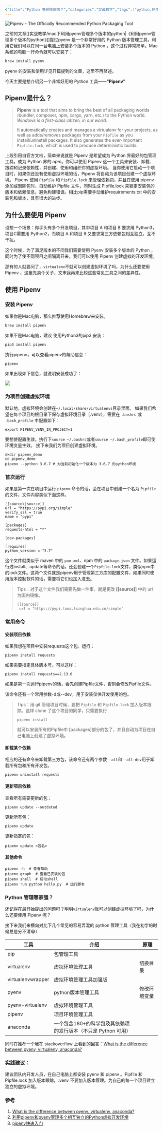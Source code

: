 ```yaml
---
{"title":"Python 管理哪家强？","categories":"实战教学","tags":["python,环境管理"],"dg-publish":true,"permalink":"/实战教学/Python 管理哪家强/","dgPassFrontmatter":true}
---
```



![Pipenv - The Officially Recommended Python Packaging Tool](https://cdn.ytools.xyz/uPic/006tKfTcgy1g13dkeueaoj30k009g75s.jpg)

之前的文章[[实战教学/mac下利用pyenv管理多个版本的python\|《利用pyenv管理多个版本的python》]]提过pyenv 是一个非常好用的 Python 版本管理工具，利用它我们可以在同一台电脑上安装多个版本的 Python ，这个过程非常简单。Mac系统的电脑一行命令就可以安装了：

```bash
brew install pyenv
```

pyenv 的安装和使用详见开篇提到的文章，这里不再赘述。

今天主要是想介绍另一个非常好用的 Python 工具——**"Pipenv"**

## Pipenv是什么？

> **Pipenv** is a tool that aims to bring the best of all packaging worlds (bundler, composer, npm, cargo, yarn, etc.) to the Python world. *Windows is a first-class citizen, in our world.*
>
> It automatically creates and manages a virtualenv for your projects, as well as adds/removes packages from your `Pipfile` as you install/uninstall packages. It also generates the ever-important `Pipfile.lock`, which is used to produce deterministic builds.

上段引用自官方文档，简单来说就是 Pipenv 是希望成为 Python 界最好的包管理工具，成为 Python 界的 *npm*。你可以使用 Pipenv 这一个工具来安装、卸载、跟踪和记录依赖性，并创建、使用和组织你的虚拟环境。
当你使用它启动一个项目时，如果你还没有使用虚拟环境的话，Pipenv 将自动为该项目创建一个虚拟环境。
Pipenv 使用 `Pipfile` 和 `Pipfile.lock` 来管理依赖包，并且在使用 pipenv 添加或删除包时，自动维护 Pipfile 文件，同时生成 Pipfile.lock 来锁定安装包的版本和依赖信息，避免构建错误。相比pip需要手动维护requirements.txt 中的安装包和版本，具有很大的进步。

## 为什么要使用 Pipenv

设想一个场景：你手头有多个开发项目，其中项目 A 和项目 B 要求用 Python3，项目C需要用 Python2，而项目 A 和项目 B 又要求第三方依赖包相互独立，互不干扰。

这个时候，为了满足版本的不同我们需要使用 Pyenv 安装多个版本的 Python ，同时为了使不同项目之间隔离开来，我们可以使用 Pipenv 创建虚拟的开发环境。

那有的人就要问了，`virtualenv`不就可以创建虚拟环境了吗，为什么还要使用 Pipenv ，这里先卖个关子，文末我再来比较这些常见工具之间的差异性。

## 使用 Pipenv

### 安装 Pipenv

如果你是Mac电脑，那么推荐使用Homebrew来安装。

```bash
brew install pipenv
```

如果不是Mac电脑，建议 使用Python3的pip3 安装：

```bash
pip3 install pipenv
```

执行pipenv，可以查看pipenv的帮助信息：

```bash
pipenv
```

如果出现如下信息，就说明安装成功了：

![](https://cdn.ytools.xyz/uPic/006tKfTcgy1g13bfa496rj30vo0kadqb.jpg)

### 为项目创建虚拟环境

默认地，虚拟环境会创建在`~/.local/share/virtualenvs`目录里面。
如果我们希望在每个项目的根目录下保存虚拟环境目录（.venv），需要在 `.bashrc` 或 `.bash_profile` 中配置如下：

```
export PIPENV_VENV_IN_PROJECT=1
```

要想使配置生效，执行下`source ~/.bashrc`或者`source ~/.bash_profile`即可使环境变量生效。
接下来我们为项目创建虚拟环境。

```
mkdir pipenv_demo		
cd pipenv_demo
pipenv --python 3.6.7 # 为当前初始化一个版本为 3.6.7 的python环境
```

### 首次运行

如果是第一次在项目中运行 `pipenv` 命令的话，会在项目中创建一个名为 `Pipfile` 的文件，文件内容类似下面这样。

```
[[source\|source]]
url = "https://pypi.org/simple"
verify_ssl = true
name = "pypi"

[packages]
requests-html = "*"

[dev-packages]

[requires]
python_version = "3.7"
```

这个文件就类似于 maven 中的 `pom.xml`、npm 中的 `package.json` 文件。如果运行过install、update等命令的话，还会创建一个`Pipfile.lock`文件，类似npm中的lock文件。这两个文件就是pipenv用于管理第三方库的配置文件，如果同时使用版本控制软件的话，需要将它们也加入进去。

> Tips：对于这个文件我们需要先做一件事，就是更改 **[[source]]** 中的 url 为国内镜像。
>
> ```
> [[source]]
>  url = "https://pypi.tuna.tsinghua.edu.cn/simple"
> ```

### 常用命令

#### 安装项目依赖

如果我想在项目中安装requests这个包，运行：

```
pipenv install requests
```

如果需要指定具体版本号，可以这样：

```
pipenv install requests==2.13.0
```


如果是第一次运行pipenv的话，会先创建Pipfile文件，否则会修改Pipfile文件。

该命令还有一个常用参数-d或--dev，用于安装仅供开发使用的包。

> Tips：用 git 管理项目时候，要把 `Pipfile` 和 `Pipfile.lock` 加入版本跟踪。这样 clone 了这个项目的同学，只需要执行
>
> ```
> pipenv install
> ```
>
> 就可以安装所有的Pipfile中 [packages]部分的包了，并且自动为项目在自己电脑上创建了虚拟环境。

#### 卸载某个依赖

相应的还有命令来卸载第三方包，该命令还有两个参数`--all`和`--all-dev`用于卸载所有包和所有开发包。

```
pipenv uninstall requests
```

#### 更新项目依赖

查看所有需要更新的包：

```
pipenv update --outdated
```

更新所有包：

```
pipenv update
```

更新指定的包：

```
pipenv update <包名>
```

#### 其他命令

```
pipenv -h  # 查看帮助
pipenv graph  # 查看已安装的包
pipenv shell  # 启动shell
pipenv run python hello.py  # 运行脚本
```

### Python 管理哪家强？

还记得在最开始提出的问题吗？明明`virtualenv`就可以创建虚拟环境了吗，为什么还要使用 Pipenv 呢？

接下来我们来横向对比下几个常见的容易弄混的 python 管理工具（我在初学的时候总是分不清😂）

| 工具              | 介绍                                                         | 原理         |
| ----------------- | ------------------------------------------------------------ | ------------ |
| pip               | 包管理工具                                                   |              |
| virtualenv        | 虚拟环境管理工具                                             | 切换目录     |
| virtualenvwrapper | 虚拟环境管理工具加强版                                       |              |
| pyenv             | python版本管理工具                                           | 修改环境变量 |
| pyenv-virtualenv  | 虚拟环境管理工具                                             |              |
| pipenv            | 项目环境管理工具                                             |              |
| anaconda          | 一个包含180+的科学包及其依赖项的发行版本（不只是 Python 可用） |              |

同时在推荐一个我在 stackoverflow 上看到的回答：[What is the difference between pyenv, virtualenv, anaconda?](https://stackoverflow.com/questions/38217545/what-is-the-difference-between-pyenv-virtualenv-anaconda/39928067#39928067)

### 实践建议：

建议团队内开发人员，在自己电脑上都安装 pyenv 和 pipenv 。Pipfile 和 Pipfile.lock 加入版本跟踪，.venv 不要加入版本管理。为自己的每一个项目建立独立的虚拟环境。

### 参考

1. [What is the difference between pyenv, virtualenv, anaconda?](https://stackoverflow.com/questions/38217545/what-is-the-difference-between-pyenv-virtualenv-anaconda/39928067#39928067)
2. [利用pipenv和pyenv管理多个相互独立的Python虚拟开发环境](https://blog.csdn.net/liuchunming033/article/details/79582617)
3. [pipenv快速入门](https://blog.csdn.net/u011054333/article/details/82891847)

